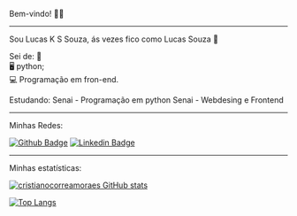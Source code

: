 Bem-vindo! 🙋‍♂️

<hr>

Sou Lucas K S Souza, ás vezes fico como Lucas Souza 🙂

Sei de: 🧐 <br>
🖥️ python; <br>
💻 Programação em fron-end. <br>

Estudando:
Senai - Programação em python
Senai - Webdesing e Frontend

 <hr>
 
Minhas Redes:

[![Github Badge](https://img.shields.io/badge/-Github-000?style=flat-square&logo=Github&logoColor=white&link=https://github.com/ls1w)](https://github.com/ls1w)
[![Linkedin Badge](https://img.shields.io/badge/-LinkedIn-blue?style=flat-square&logo=Linkedin&logoColor=white&link=https://www.linkedin.com/in/lucas-kss-souza-program/)](https://www.linkedin.com/in/lucas-kss-souza-program/)

<hr>

Minhas estatísticas:

[![cristianocorreamoraes GitHub stats](https://github-readme-stats.vercel.app/api?username=ls1w)](https://github.com/ls1w/github-readme-stats)

[![Top Langs](https://github-readme-stats.vercel.app/api/top-langs/?username=ls1w&layout=compact)](https://github.com/ls1w/github-readme-stats)
